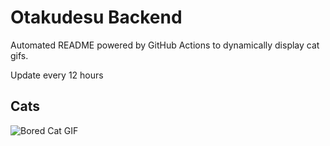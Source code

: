 # Otakudesu Backend

Automated README powered by GitHub Actions to dynamically display cat gifs.

 Update every 12 hours

## Cats

![Bored Cat GIF](https://media3.giphy.com/media/mlvseq9yvZhba/200.gif?cid=9acd02da1avfll8wcgx5djpuakq8jfz4mncyxjmjjm04w1qn&ep=v1_gifs_search&rid=200.gif&ct=g)
